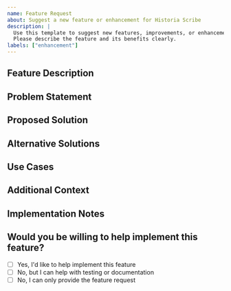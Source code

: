 ```yaml
---
name: Feature Request
about: Suggest a new feature or enhancement for Historia Scribe
description: |
  Use this template to suggest new features, improvements, or enhancements.
  Please describe the feature and its benefits clearly.
labels: ["enhancement"]
---
```


## Feature Description

<!-- A clear and concise description of the feature you'd like to see -->

## Problem Statement

<!-- What problem does this feature solve? Why is it needed? -->

## Proposed Solution

<!-- Describe how you envision this feature working -->

## Alternative Solutions

<!-- Are there any alternative solutions or features you've considered? -->

## Use Cases

<!-- Describe specific scenarios where this feature would be useful -->

## Additional Context

<!-- Add any other context, screenshots, or examples about the feature request here -->

## Implementation Notes

<!-- If you have technical suggestions for implementation, please share them -->

## Would you be willing to help implement this feature?

- [ ] Yes, I'd like to help implement this feature
- [ ] No, but I can help with testing or documentation
- [ ] No, I can only provide the feature request
